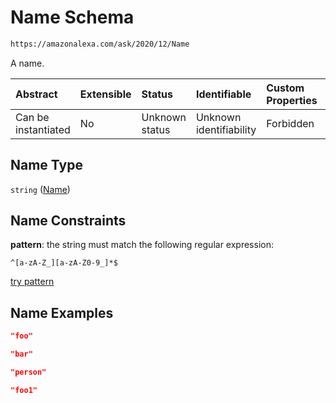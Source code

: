 # Name Schema

```txt
https://amazonalexa.com/ask/2020/12/Name
```

A name.

| Abstract            | Extensible | Status         | Identifiable            | Custom Properties | Additional Properties | Access Restrictions | Defined In                                                  |
| :------------------ | :--------- | :------------- | :---------------------- | :---------------- | :-------------------- | :------------------ | :---------------------------------------------------------- |
| Can be instantiated | No         | Unknown status | Unknown identifiability | Forbidden         | Allowed               | none                | [Name.json](../../schemas/Name.json "open original schema") |

## Name Type

`string` ([Name](name.md))

## Name Constraints

**pattern**: the string must match the following regular expression:&#x20;

```regexp
^[a-zA-Z_][a-zA-Z0-9_]*$
```

[try pattern](https://regexr.com/?expression=%5E%5Ba-zA-Z_%5D%5Ba-zA-Z0-9_%5D*%24 "try regular expression with regexr.com")

## Name Examples

```json
"foo"
```

```json
"bar"
```

```json
"person"
```

```json
"foo1"
```
